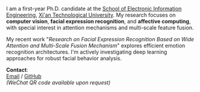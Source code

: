 I am a first-year Ph.D. candidate at the [School of Electronic Information Engineering](https://dxxy.xatu.edu.cn/), [Xi'an Technological University](https://www.xatu.edu.cn/). My research focuses on **computer vision**, **facial expression recognition**, and **affective computing**, with special interest in attention mechanisms and multi-scale feature fusion.

My recent work "*Research on Facial Expression Recognition Based on Wide Attention and Multi-Scale Fusion Mechanism*" explores efficient emotion recognition architectures. I'm actively investigating deep learning approaches for robust facial behavior analysis.

**Contact**:  
[Email](mailto:DaipengKuo@163.com) / [GitHub](https://github.com/DaipengKuo)  
*(WeChat QR code available upon request)*
